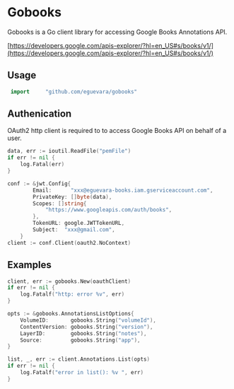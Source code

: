 # Gobooks 
Gobooks is a Go client library for accessing Google Books Annotations API.

[https://developers.google.com/apis-explorer/?hl=en_US#s/books/v1/](https://developers.google.com/apis-explorer/?hl=en_US#s/books/v1/)

## Usage
```go
 import 	"github.com/eguevara/gobooks"
```

## Authenication

OAuth2 http client is required to to access Google Books API on behalf of a user.

```go
data, err := ioutil.ReadFile("pemFile")
if err != nil {
    log.Fatal(err)
}

conf := &jwt.Config{
		Email:      "xxx@eguevara-books.iam.gserviceaccount.com",
		PrivateKey: []byte(data),
		Scopes: []string{
			"https://www.googleapis.com/auth/books",
		},
		TokenURL: google.JWTTokenURL,
		Subject:  "xxx@gmail.com",
	}
client := conf.Client(oauth2.NoContext)
```

## Examples

```go
client, err := gobooks.New(oauthClient)
if err != nil {
    log.Fatalf("http: error %v", err)
}

opts := &gobooks.AnnotationsListOptions{
    VolumeID:       gobooks.String("volumeId"),
    ContentVersion: gobooks.String("version"),
    LayerID:        gobooks.String("notes"),
    Source:         gobooks.String("app"),
}

list, _, err := client.Annotations.List(opts)
if err != nil {
    log.Fatalf("error in list(): %v ", err)
}
```

